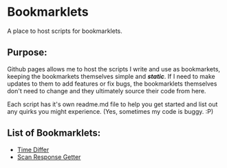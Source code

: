 # Bookmarklets

A place to host scripts for bookmarklets. 

## Purpose:

Github pages allows me to host the scripts I write and use as bookmarkets, keeping the bookmarkets themselves simple and **_static_**. 
If I need to make updates to them to add features or fix bugs, the bookmarklets themselves don't need to change and they ultimately source their code from here.

Each script has it's own readme.md file to help you get started and list out any quirks you might experience. (Yes, sometimes my code is buggy. :P)

## List of Bookmarklets:
- [Time Differ](/bookmarklets/time-differ/)
- [Scan Response Getter](/bookmarklets/scan-response-getter/)



